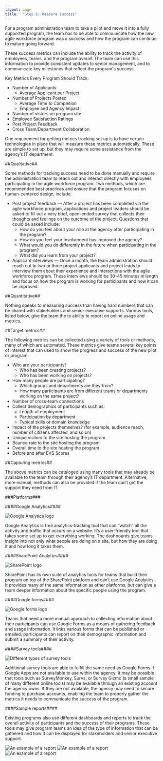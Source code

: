 ```yaml
---
layout: page
title:  "Step 6: Measure success"
---
```

For a program administration team to take a pilot and move it into a fully supported program, the team has to be able to communicate how the new agile workforce program was a success and how the program can continue to mature going forward.

These success metrics can include the ability to track the activity of employees, teams, and the program overall. The team can use this information to provide consistent updates to senior management, and to communicate key milestones that reflect the program's success.

Key Metrics Every Program Should Track:
* Number of Applicants
  * Average Applicant per Project
* Number of Projects Posted
  * Average Time to Completion
  * Employee and Agency Impact
* Number of vistors on program site
* Employee Satisfaction Ratings
* Post Project Feedback
* Cross Team/Department Collaboration

One requirement for getting metrics tracking set up is to have certain technologies in place that will measure these metrics automatically. These are simple to set up, but they may require some assistance from the agency’s IT department.

##Qualitative##

Some methods for tracking success need to be done manually and require the administration team to reach out and interact directly with employees participating in the agile workforce program. Two methods, which are recommended best practices and ensure that the program focuses on human-centered design, include:

* Post project feedback — After a project has been completed via the agile workforce program, applications and project leaders should be asked to fill out a very brief, open-ended survey that collects their thoughts and feelings on the outcome of the project. Questions that could be asked include:
    * How do you feel about your role at the agency after participating in the program?
    * How do you feel your involvement has improved the agency?
    * What would you do differently in the future when participating in the program?
    * What did you learn from your project?  
* Applicant interviews — Once a month, the team administration should reach out to two or three project applicants and project leads to interview them about their experience and interactions with the agile workforce program. These interviews should be 30-45 minutes in length and focus on how the program is working for participants and how it can be improved.

##Quantitative##

Nothing speaks to measuring success than having hard numbers that can be shared with stakeholders and senior executive supports. Various tools, listed below, give the team the to ability to report on online usage and metrics.

##Target metrics##

The following metrics can be collected using a variety of tools or methods, many of which are automated. These metrics give teams several key points of interest that can used to show the progress and success of the new pilot or program.

* Who are your participants?
    * Who has been creating projects?
    * Who has been working on projects?
* How many people are participating?
    * Which groups and departments are they from?
    * How many participants are from different teams or departments working on the same project?
* Number of cross-team connections
* Collect demographics of participants such as:
    * Length of employment
    * Participation by department
    * Typical skills or domain knowledge
* Impact of the projects themselves?  (for example, audience reach, number of citizens affected, and so on)
* Unique visitors to the site hosting the program
* Bounce rate to the site hosting the program
* Overall time to the site hosting the program
* Before and after EVS Scores

##Capturing metrics##

The above metrics can be cataloged using many tools that may already be available to the team through their agency’s IT department. Alternative, more manual, methods can also be provided if the team can’t get the support they need from IT.

###Platforms###

####Google Analytics####

![Google Analytics logo](/govconnect/assets/img/GoogleAnalyticsLogo.png)

Google Analytics is free analytics-tracking tool that can “watch” all the activity and traffic that occurs on a website. It’s a user-friendly tool that takes some set up to get everything working. The dashboards give teams insight into not only what people are doing on a site, but how they are doing it and how long it takes them.

####SharePoint Analytics####

![SharePoint logo](/govconnect/assets/img/SharepointLogo.png)

SharePoint has its own suite of analytics tools for teams that build their program on top of the SharePoint platform and can’t use Google Analytics. It provides many of the same information as other platforms, but can give a team deeper information about the specific people using the program.

####Google forms####

![Google forms logo](/govconnect/assets/img/GoogleFormsLogo.png)

Teams that need a more manual approach to collecting information about their participants can use Google Forms as a means of gathering feedback and usage information. It links various forms that can be published or emailed; participants can report on their demographic information and submit a summary of their activity.

####Survey tools####

![Different types of survey tools](/govconnect/assets/img/FeedbackSurveyOptions.png)

Additional survey tools are able to fulfill the same need as Google Forms if Google Apps are not available to use within the agency. It may be possible that tools such as SurveyMonkey, Survs, or Survey Gizmo (a small sample of many different online tools) may be available through an existing account the agency owns. If they are not available, the agency may need to secure funding to purchase accounts, enabling the team to properly gather the metrics it needs to communicate the success of the program.

####Sample reports####

Existing programs also use different dashboards and reports to track the overall activity of participants and the success of their programs. These tools may give program teams an idea of the type of information that can be gathered and how it can be displayed for stakeholders and senior executive support.

![An example of a report](/govconnect/assets/img/OpenOppsReport.png)
![An example of a report](/govconnect/assets/img/SkillsConnectReport.png)
![An example of a report](/govconnect/assets/img/SkillsConnectPilotReport.png)
